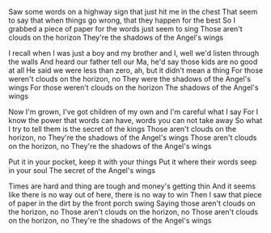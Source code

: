 Saw some words on a highway sign that just hit me in the chest
That seem to say that when things go wrong, that they happen for the best
So I grabbed a piece of paper for the words just seem to sing
Those aren't clouds on the horizon
They're the shadows of the Angel's wings

I recall when I was just a boy and my brother and I, well we'd listen through the walls
And heard our father tell our Ma, he'd say those kids are no good at all
He said we were less than zero, ah, but it didn't mean a thing
For those weren't clouds on the horizon, no
They were the shadows of the Angel's wings
For those weren't clouds on the horizon
The shadows of the Angel's wings

Now I'm grown, I've got children of my own and I'm careful what I say
For I know the power that words can have, words you can not take away
So what I try to tell them is the secret of the kings
Those aren't clouds on the horizon, no
They're the shadows of the Angel's wings
Those aren't clouds on the horizon, no
They're the shadows of the Angel's wings

Put it in your pocket, keep it with your things
Put it where their words seep in your soul
The secret of the Angel's wings

Times are hard and thing are tough and money's getting thin
And it seems like there is no way out of here, there is no way to win
Then I saw that piece of paper in the dirt by the front porch swing
Saying those aren't clouds on the horizon, no
Those aren't clouds on the horizon, no
Those aren't clouds on the horizon, no
They're the shadows of the Angel's wings
